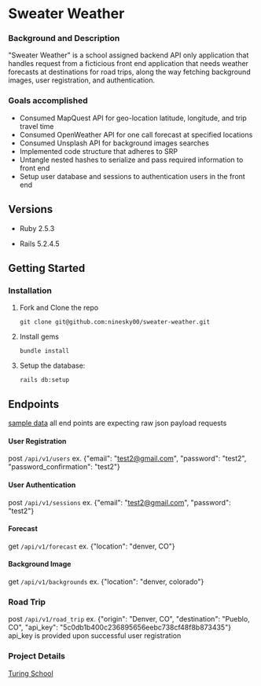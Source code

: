 # Sweater Weather

### Background and Description

"Sweater Weather" is a school assigned backend API only application that handles request from a ficticious front end application that needs weather forecasts at destinations for road trips, along the way fetching background images, user registration, and authentication.

### Goals accomplished
- Consumed MapQuest API for geo-location latitude, longitude, and trip travel time 
- Consumed OpenWeather API for one call forecast at specified locations
- Consumed Unsplash API for background images searches
- Implemented code structure that adheres to SRP
- Untangle nested hashes to serialize and pass required information to front end
- Setup user database and sessions to authentication users in the front end


## Versions

- Ruby 2.5.3

- Rails 5.2.4.5


## Getting Started

### Installation

1. Fork and Clone the repo
   ```
   git clone git@github.com:ninesky00/sweater-weather.git
   ```
2. Install gems
   ```
   bundle install
   ```
3. Setup the database: 
   ```
   rails db:setup
   ```

## Endpoints
[sample data](media/sweater_weather.json)
all end points are expecting raw json payload requests

#### User Registration
post `/api/v1/users` ex. {"email": "test2@gmail.com", "password": "test2", "password_confirmation": "test2"}

#### User Authentication
post `/api/v1/sessions` ex. {"email": "test2@gmail.com", "password": "test2"}

#### Forecast
get `/api/v1/forecast` ex. {"location": "denver, CO"}

#### Background Image
get `/api/v1/backgrounds` ex. {"location": "denver, colorado"}

### Road Trip
post `/api/v1/road_trip` ex. {"origin": "Denver, CO", "destination": "Pueblo, CO", "api_key": "5c0db1b400c236895656eebc738cf48f8b873435"}  
api_key is provided upon successful user registration



### Project Details
[Turing School](https://backend.turing.io/module3/projects/sweater_weather/requirements)